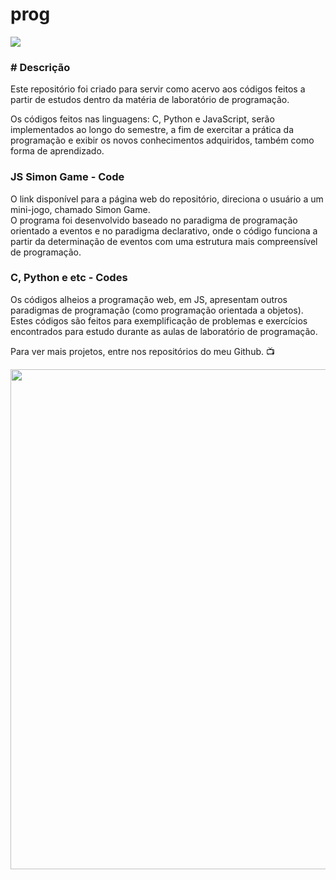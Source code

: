 <h1>prog</h1>
<img loading="lazy" src="http://img.shields.io/static/v1?label=STATUS&message=EM%20DESENVOLVIMENTO&color=GREEN&style=for-the-badge"/>

<h3># Descrição</h3>
<p>Este repositório foi criado para servir como acervo aos códigos feitos a partir de estudos dentro da matéria de laboratório de programação.</p>

<p>Os códigos feitos nas linguagens: C, Python e JavaScript, serão implementados ao longo do semestre, a fim de exercitar a prática da programação e exibir os novos conhecimentos adquiridos, também como forma de aprendizado. </p>

<h3>JS Simon Game - Code</h3>
<p>O link disponível para a página web do repositório, direciona o usuário a um mini-jogo, chamado Simon Game.</br> O programa foi desenvolvido baseado no paradigma de programação orientado a eventos e no paradigma declarativo, onde o código funciona a partir da determinação de eventos com uma estrutura mais compreensível de programação.
</p>

<h3>C, Python e etc - Codes</h3>
<p>Os códigos alheios a programação web, em JS, apresentam outros paradigmas de programação (como programação orientada a objetos). Estes códigos são feitos para exemplificação de problemas e exercícios encontrados para estudo durante as aulas de laboratório de programação.</p>

<p>Para ver mais projetos, entre nos repositórios do meu Github. 📺</p>

<img loading="lazy" height=800 width=800 src="https://i.pinimg.com/originals/c4/31/45/c43145b92b27f717b0c569fc34fa559b.gif"/>
